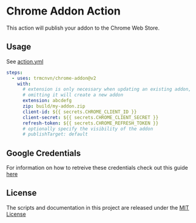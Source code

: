 # Chrome Addon Action

This action will publish your addon to the Chrome Web Store.

## Usage

See [action.yml](action.yml)

```yaml
steps:
  - uses: trmcnvn/chrome-addon@v2
    with:
      # extension is only necessary when updating an existing addon,
      # omitting it will create a new addon
      extension: abcdefg
      zip: build/my-addon.zip
      client-id: ${{ secrets.CHROME_CLIENT_ID }}
      client-secret: ${{ secrets.CHROME_CLIENT_SECRET }}
      refresh-token: ${{ secrets.CHROME_REFRESH_TOKEN }}
      # optionally specify the visibility of the addon
      # publishTarget: default
```

## Google Credentials

For information on how to retreive these credentials check out this guide [here](https://github.com/DrewML/chrome-webstore-upload/blob/master/How%20to%20generate%20Google%20API%20keys.md)

## License

The scripts and documentation in this project are released under the [MIT License](LICENSE)
